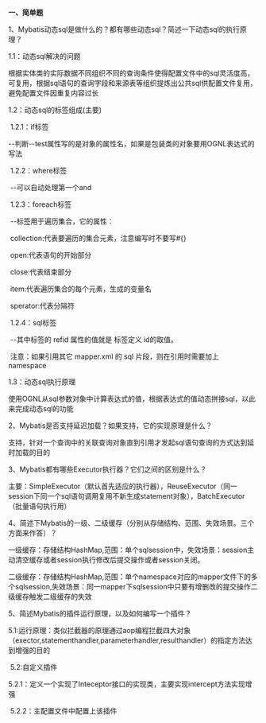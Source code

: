 **一、简单题**

1、Mybatis动态sql是做什么的？都有哪些动态sql？简述一下动态sql的执行原理？

  1.1：动态sql解决的问题

​          根据实体类的实际数据不同组织不同的查询条件使得配置文件中的sql灵活度高，可复用，根据sql语句的查询字段和来源表等组织提炼出公共sql供配置文件复用，避免配置文件因重复内容过长

  1.2：动态sql的标签组成(主要)

​       1.2.1：if标签

​                    --判断--test属性写的是对象的属性名，如果是包装类的对象要用OGNL表达式的写法

​       1.2.2：where标签

​                   --可以自动处理第一个and

​       1.2.3：foreach标签

​                   --标签用于遍历集合，它的属性：

​                        collection:代表要遍历的集合元素，注意编写时不要写#{}

​                        open:代表语句的开始部分

​                        close:代表结束部分

​                        item:代表遍历集合的每个元素，生成的变量名

​                        sperator:代表分隔符



​      1.2.4：sql标签

​                   --其中<include>标签的 refid 属性的值就是<sql> 标签定义 id的取值。

​                    注意：如果引用其它 mapper.xml 的 sql 片段，则在引用时需要加上 namespace



1.3：动态sql执行原理

​            使用OGNL从sql参数对象中计算表达式的值，根据表达式的值动态拼接sql，以此来完成动态sql的功能



2、Mybatis是否支持延迟加载？如果支持，它的实现原理是什么？

​      支持，针对一个查询中的关联查询对象直到引用才发起sql语句查询的方式达到延时加载的目的

3、Mybatis都有哪些Executor执行器？它们之间的区别是什么？

​      主要：SimpleExecutor（默认首先适应的执行器），ReuseExecutor（同一session下同一个sql语句调用复用不新生成statement对象），BatchExecutor（批量语句执行用）



4、简述下Mybatis的一级、二级缓存（分别从存储结构、范围、失效场景。三个方面来作答）？

一级缓存：存储结构HashMap,范围：单个sqlsession中，失效场景：session主动清空缓存或者session执行修改后提交操作或者session关闭。

二级缓存：存储结构HashMap,范围：单个namespace对应的mapper文件下的多个sqlsession,失效场景：同一mapper下sqlsession中只要有增删改的提交操作二级缓存触发二级缓存的失效



5、简述Mybatis的插件运行原理，以及如何编写一个插件？

​    5.1:运行原理：类似拦截器的原理通过aop编程拦截四大对象（exector,statementhandler,parameterhandler,resulthandler）的指定方法达到增强的目的



​    5.2:自定义插件

​    5.2.1：定义一个实现了Inteceptor接口的实现类，主要实现intercept方法实现增强

​    5.2.2：主配置文件中配置上该插件

   

   